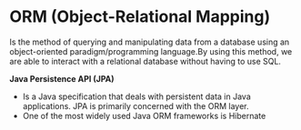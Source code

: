 # ORM (Object-Relational Mapping)
<p>Is the method of querying and manipulating data from a database using an object-oriented paradigm/programming language.By using this method, we are able to interact with a relational database without having to use SQL.

**Java Persistence API (JPA)**
- Is a Java specification that deals with persistent data in Java applications. JPA is primarily concerned with the ORM layer.
- One of the most widely used Java ORM frameworks is Hibernate


